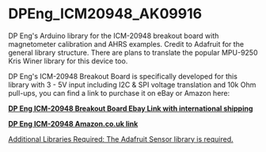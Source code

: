 # DPEng_ICM20948_AK09916
DP Eng's Arduino library for the ICM-20948 breakout board with magnetometer calibration and AHRS examples. Credit to Adafruit for the general library structure. There are plans to translate the popular MPU-9250 Kris Winer library for this device too.

DP Eng's ICM-20948 Breakout Board is specifically developed for this library with 3 - 5V input including I2C & SPI voltage translation and 10k Ohm pull-ups, you can find a link to purchase it on eBay or Amazon here:

<b><a href="https://www.ebay.co.uk/itm/323724746939">DP Eng ICM-20948 Breakout Board Ebay Link with international shipping</a></b>

<b><a href="https://www.amazon.co.uk/DP-Eng-ICM-20948-Breakout-obsolete/dp/B07PDTKK3Y">DP Eng ICM-20948 Amazon.co.uk link</b>

Additional Libraries Required: 
The Adafruit Sensor library is required.
